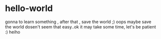 # hello-world
gonna to learn something , after that , save the world ;)
oops maybe save the world dosen't seem that easy..ok it may take some time, let's be patient :)
heiho

